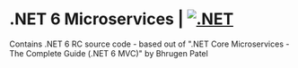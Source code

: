 # .NET 6 Microservices | [![.NET](https://github.com/namdhev/microservices_net6/actions/workflows/build.yml/badge.svg)](https://github.com/namdhev/microservices_net6/actions/workflows/build.yml)
Contains .NET 6 RC source code - based out of ".NET Core Microservices - The Complete Guide (.NET 6 MVC)" by Bhrugen Patel

